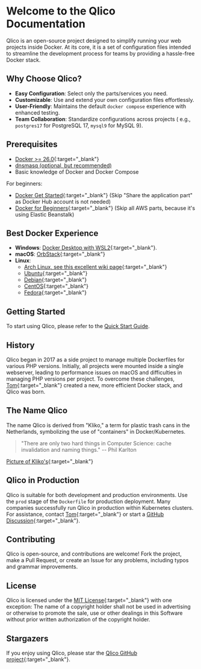 # Welcome to the Qlico Documentation

Qlico is an open-source project designed to simplify running your web projects
inside Docker. At its core, it is a set of configuration files intended to
streamline the development process for teams by providing a hassle-free Docker
stack.

## Why Choose Qlico?

- **Easy Configuration**: Select only the parts/services you need.
- **Customizable**: Use and extend your own configuration files effortlessly.
- **User-Friendly**: Maintains the default `docker compose` experience with
  enhanced testing.
- **Team Collaboration**: Standardize configurations across projects (
  e.g., `postgres17` for PostgreSQL 17, `mysql9` for MySQL 9).

## Prerequisites

- [Docker >= 26.0](https://docs.docker.com/get-docker/){:target="_blank"}
- [dnsmasq (optional, but recommended)](dnsmasq.md)
- Basic knowledge of Docker and Docker Compose

For beginners:

- [Docker Get Started](https://docs.docker.com/get-started/){:target="_blank"} (Skip "Share the application part" as Docker Hub account is not needed)
- [Docker for Beginners](https://docker-curriculum.com/){:target="_blank"} (Skip all AWS parts, because it's using Elastic Beanstalk)

## Best Docker Experience

- **Windows**: [Docker Desktop with WSL2](https://www.docker.com/products/docker-desktop/){:target="_blank"}.
- **macOS**: [OrbStack](https://orbstack.dev/){:target="_blank"}
- **Linux**:
    - [Arch Linux, see this excellent wiki page](https://wiki.archlinux.org/title/docker){:target="_blank"}
    - [Ubuntu](https://docs.docker.com/install/linux/docker-ce/ubuntu/){:target="_blank"}
    - [Debian](https://docs.docker.com/install/linux/docker-ce/debian/){:target="_blank"}
    - [CentOS](https://docs.docker.com/install/linux/docker-ce/centos/){:target="_blank"}
    - [Fedora](https://docs.docker.com/install/linux/docker-ce/fedora/){:target="_blank"}

## Getting Started

To start using Qlico, please refer to the [Quick Start Guide](quick-start.md).

## History

Qlico began in 2017 as a side project to manage multiple Dockerfiles for various
PHP versions. Initially, all projects were mounted inside a single webserver,
leading to performance issues on macOS and difficulties in managing PHP versions
per project. To overcome these challenges, [Tom](https://github.com/TomKeur){:target="_blank"}
created a new, more efficient Docker stack, and Qlico was born.

## The Name Qlico

The name Qlico is derived from "Kliko," a term for plastic trash cans in the
Netherlands, symbolizing the use of "containers" in Docker/Kubernetes.

> "There are only two hard things in Computer Science: cache invalidation and
> naming things."
> -- Phil Karlton

[Picture of Kliko's](https://nl.wikipedia.org/wiki/Minicontainer#/media/Bestand:Kliko_op_Bonaire,_Nederlandse_Antillen_-_IMG_8372.JPG){:target="_blank"}

## Qlico in Production

Qlico is suitable for both development and production environments. 
Use the `prod` stage of the `Dockerfile` for production deployment. 
Many companies successfully run Qlico in production within Kubernetes clusters. 
For assistance, contact [Tom](https://github.com/TomKeur){:target="_blank"} or start
a [GitHub Discussion](https://github.com/qlico/qlico/discussions){:target="_blank"}.

## Contributing

Qlico is open-source, and contributions are welcome! Fork the project, make a
Pull Request, or create an Issue for any problems, including typos and grammar
improvements.

## License 

Qlico is licensed under the [MIT License](https://github.com/qlico/qlico/blob/main/LICENSE){:target="_blank"} with one exception:
The name of a copyright holder shall not
be used in advertising or otherwise to promote the sale, use or other dealings
in this Software without prior written authorization of the copyright holder.

## Stargazers

If you enjoy using Qlico, please star
the [Qlico GitHub project](https://github.com/qlico/qlico){:target="_blank"}.
